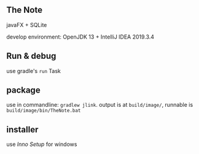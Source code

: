 ## The Note
javaFX + SQLite

develop environment: OpenJDK 13 + IntelliJ IDEA 2019.3.4

## Run & debug

use gradle's `run` Task

## package

use in commandline: `gradlew jlink`. output is at `build/image/`, runnable is `build/image/bin/TheNote.bat`

## installer

use *Inno Setup* for windows